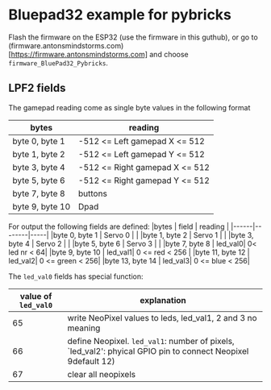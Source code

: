 # Bluepad32 example for pybricks

Flash the firmware on the ESP32 (use the firmware in this guthub), or go to (firmware.antonsmindstorms.com)[https://firmware.antonsmindstorms.com] and choose `firmware_BluePad32_Pybricks`.

## LPF2 fields

The gamepad reading come as single byte values in the following format

|bytes | reading |
|------|--------|
|byte 0, byte 1 | -512 <= Left gamepad X <= 512 |
|byte 1, byte 2 | -512 <= Left gamepad Y <= 512 |
|byte 3, byte 4 | -512 <= Right gamepad X <= 512 |
|byte 5, byte 6 | -512 <= Right gamepad Y <= 512 |
|byte 7, byte 8 | buttons |
| byte 9, byte 10 | Dpad |

For output the following fields are defined:
|bytes | field | reading |
|------|--------|-----|
|byte 0, byte 1 | Servo 0 | |
|byte 1, byte 2 | Servo 1 | |
|byte 3, byte 4 | Servo 2 | |
|byte 5, byte 6 | Servo 3 | |
|byte 7, byte 8 | led_val0| 0< led nr < 64|
|byte 9, byte 10 | led_val1|  0 <= red < 256 |
|byte 11, byte 12 | led_val2| 0 <=  green < 256|
|byte 13, byte 14 | led_val3| 0 <=  blue < 256|

The `led_val0` fields has special function:

| value of `led_val0` | explanation |
|---------------------|-------------|
| 65		      | write NeoPixel values to leds, led_val1, 2 and 3 no meaning |
| 66	 	 | define Neopixel. `led_val1`: number of pixels, `led_val2': phyical GPIO pin to connect Neopixel 9default 12) |
| 67		| clear all neopixels|

